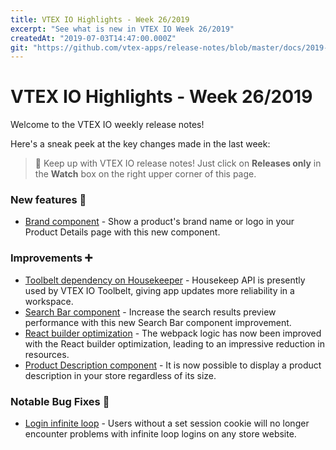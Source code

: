 ```yaml
---
title: VTEX IO Highlights - Week 26/2019
excerpt: "See what is new in VTEX IO Week 26/2019"
createdAt: "2019-07-03T14:47:00.000Z"
git: "https://github.com/vtex-apps/release-notes/blob/master/docs/2019-week-26/README.md"
---
```


# VTEX IO Highlights - Week 26/2019

Welcome to the VTEX IO weekly release notes!

Here's a sneak peek at the key changes made in the last week:

> 🔔 Keep up with VTEX IO release notes! Just click on **Releases only** in the **Watch** box on the right upper corner of this page.

### New features 🚀

- [Brand component](brand-component.md) - Show a product's brand name or logo in your Product Details page with this new component.

### Improvements ➕

- [Toolbelt dependency on Housekeeper](toolbelt-dependency-on-housekeeper.md) - Housekeep API is presently used by VTEX IO Toolbelt, giving app updates more reliability in a workspace.
- [Search Bar component](search-bar-component.md) - Increase the search results preview performance with this new Search Bar component improvement.
- [React builder optimization](react-builder-optimization.md) - The webpack logic has now been improved with the React builder optimization, leading to an impressive reduction in resources.
- [Product Description component](product-description-component.md) - It is now possible to display a product description in your store regardless of its size.

### Notable Bug Fixes 🐛

- [Login infinite loop](https://github.com/vtex-apps/login/pull/135) - Users without a set session cookie will no longer encounter problems with infinite loop logins on any store website.
